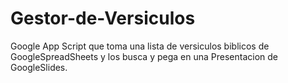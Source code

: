 # Gestor-de-Versiculos
Google App Script que toma una lista de versiculos biblicos de GoogleSpreadSheets y los busca y pega en una Presentacion de GoogleSlides.
